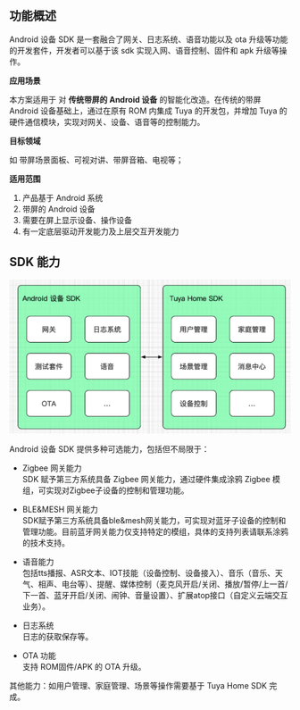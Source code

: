 ## 功能概述

Android 设备 SDK 是一套融合了网关、日志系统、语音功能以及 ota 升级等功能的开发套件，开发者可以基于该 sdk 实现入网、语音控制、固件和 apk 升级等操作。

**应用场景**

本方案适用于 对 **传统带屏的 Android 设备** 的智能化改造。在传统的带屏 Android 设备基础上，通过在原有 ROM 内集成 Tuya 的开发包，并增加 Tuya 的硬件通信模块，实现对网关、设备、语音等的控制能力。

**目标领域**

如 带屏场景面板、可视对讲、带屏音箱、电视等；

**适用范围**

1. 产品基于 Android 系统
2. 带屏的 Android 设备
3. 需要在屏上显示设备、操作设备
4. 有一定底层驱动开发能力及上层交互开发能力

## SDK 能力

<img src="../assets/images/center_control_fuction.png" style="zoom:50%;" />

Android 设备 SDK 提供多种可选能力，包括但不局限于：

- Zigbee 网关能力  
  SDK 赋予第三方系统具备 Zigbee 网关能力，通过硬件集成涂鸦 Zigbee 模组，可实现对Zigbee子设备的控制和管理功能。

- BLE&MESH 网关能力  
  SDK赋予第三方系统具备ble&mesh网关能力，可实现对蓝牙子设备的控制和管理功能。目前蓝牙网关能力仅支持特定的模组，具体的支持列表请联系涂鸦的技术支持。

- 语音能力  
  包括tts播报、ASR文本、IOT技能（设备控制、设备接入）、音乐（音乐、天气、相声、电台等）、提醒、媒体控制（麦克风开启/关闭、播放/暂停/上一首/下一首、蓝牙开启/关闭、闹钟、音量设置）、扩展atop接口（自定义云端交互业务）。

- 日志系统  
  日志的获取保存等。

- OTA 功能  
  支持 ROM固件/APK 的 OTA 升级。

其他能力：如用户管理、家庭管理、场景等操作需要基于 Tuya Home SDK 完成。
